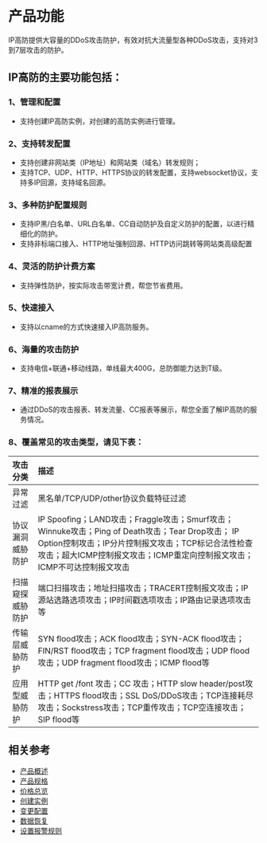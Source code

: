 # 产品功能

IP高防提供大容量的DDoS攻击防护，有效对抗大流量型各种DDoS攻击，支持对3到7层攻击的防护。

## IP高防的主要功能包括：

### 1、管理和配置
- 支持创建IP高防实例，对创建的高防实例进行管理。

### 2、支持转发配置
- 支持创建非网站类（IP地址）和网站类（域名）转发规则；
- 支持TCP、UDP、HTTP、HTTPS协议的转发配置，支持websocket协议，支持多IP回源，支持域名回源。

### 3、多种防护配置规则
- 支持IP黑/白名单、URL白名单、CC自动防护及自定义防护的配置，以进行精细化的防护。
- 支持非标端口接入、HTTP地址强制回源、HTTP访问跳转等网站类高级配置

### 4、灵活的防护计费方案
- 支持弹性防护，按实际攻击带宽计费，帮您节省费用。

### 5、快速接入
- 支持以cname的方式快速接入IP高防服务。

### 6、海量的攻击防护
- 支持电信+联通+移动线路，单线最大400G，总防御能力达到T级。

### 7、精准的报表展示
- 通过DDoS的攻击报表、转发流量、CC报表等展示，帮您全面了解IP高防的服务情况。

### 8、覆盖常见的攻击类型，请见下表：

| 攻击分类 | 描述 | 
| :- | :- |
| 异常过滤     | 黑名单/TCP/UDP/other协议负载特征过滤 |
|协议漏洞威胁防护|IP Spoofing；LAND攻击；Fraggle攻击；Smurf攻击；Winnuke攻击；Ping of Death攻击；Tear Drop攻击； IP Option控制攻击；IP分片控制报文攻击；TCP标记合法性检查攻击；超大ICMP控制报文攻击；ICMP重定向控制报文攻击；ICMP不可达控制报文攻击|
|扫描窥探威胁防护|端口扫描攻击；地址扫描攻击；TRACERT控制报文攻击；IP源站选路选项攻击；IP时间戳选项攻击；IP路由记录选项攻击等|
|传输层威胁防护|SYN flood攻击；ACK flood攻击；SYN-ACK flood攻击；FIN/RST flood攻击；TCP fragment flood攻击；UDP flood攻击；UDP fragment flood攻击；ICMP flood等|
|应用型威胁防护|HTTP get /font 攻击；CC 攻击；HTTP slow header/post攻击；HTTPS flood攻击；SSL DoS/DDoS攻击；TCP连接耗尽攻击；Sockstress攻击；TCP重传攻击；TCP空连接攻击；SIP flood等|



## 相关参考

- [产品概述](../Product-Introduction/Overview.md)
- [产品规格](../Product-Introduction/Specification.md)
- [价格总览](../Pricing/Price-Overview.md)
- [创建实例](../Getting-Started/Create-Instance.md)
- [变更配置](../Operation-Guide/Instance-Management/Modify-Instance-Spec.md)
- [数据恢复](../Operation-Guide/Backup/Restore-Instance.md)
- [设置报警规则](../Operation-Guide/Monitoring/Alarm-Rules.md)



